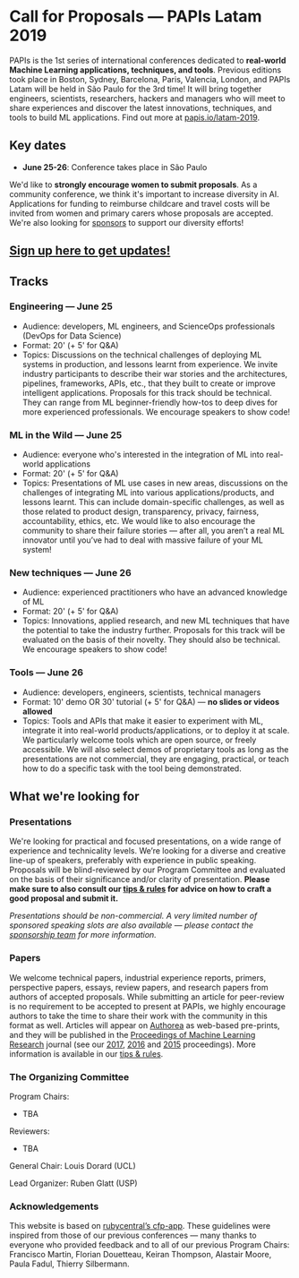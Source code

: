 # Call for Proposals — PAPIs Latam 2019

PAPIs is the 1st series of international conferences dedicated to **real-world Machine Learning applications, techniques, and tools**. Previous editions took place in Boston, Sydney, Barcelona, Paris, Valencia, London, and PAPIs Latam will be held in São Paulo for the 3rd time! It will bring together engineers, scientists, researchers, hackers and managers who will meet to share experiences and discover the latest innovations, techniques, and tools to build ML applications. Find out more at [papis.io/latam-2019](http://www.papis.io/latam-2019).

## Key dates

* **June 25-26**: Conference takes place in São Paulo

We'd like to **strongly encourage women to submit proposals**. As a community conference, we think it's important to increase diversity in AI. Applications for funding to reimburse childcare and travel costs will be invited from women and primary carers whose proposals are accepted. We're also looking for [sponsors](https://www.papis.io/sponsoring) to support our diversity efforts!

## [Sign up here to get updates!](http://www.papis.io/#updates)

## Tracks

### Engineering — June 25

* Audience: developers, ML engineers, and ScienceOps professionals (DevOps for Data Science)
* Format: 20' (+ 5' for Q&A)
* Topics: Discussions on the technical challenges of deploying ML systems in production, and lessons learnt from experience. We invite industry participants to describe their war stories and the architectures, pipelines, frameworks, APIs, etc., that they built to create or improve intelligent applications. Proposals for this track should be technical. They can range from ML beginner-friendly how-tos to deep dives for more experienced professionals. We encourage speakers to show code!

### ML in the Wild — June 25

* Audience: everyone who's interested in the integration of ML into real-world applications
* Format: 20' (+ 5' for Q&A)
* Topics: Presentations of ML use cases in new areas, discussions on the challenges of integrating ML into various applications/products, and lessons learnt. This can include domain-specific challenges, as well as those related to product design, transparency, privacy, fairness, accountability, ethics, etc. We would like to also encourage the community to share their failure stories — after all, you aren’t a real ML innovator until you’ve had to deal with massive failure of your ML system! 

### New techniques — June 26

* Audience: experienced practitioners who have an advanced knowledge of ML
* Format: 20' (+ 5' for Q&A)
* Topics: Innovations, applied research, and new ML techniques that have the potential to take the industry further. Proposals for this track will be evaluated on the basis of their novelty. They should also be technical. We encourage speakers to show code!

### Tools — June 26

* Audience: developers, engineers, scientists, technical managers
* Format: 10' demo OR 30' tutorial (+ 5' for Q&A) — **no slides or videos allowed**
* Topics: Tools and APIs that make it easier to experiment with ML, integrate it into real-world products/applications, or to deploy it at scale. We particularly welcome tools which are open source, or freely accessible. We will also select demos of proprietary tools as long as the presentations are not commercial, they are engaging, practical, or teach how to do a specific task with the tool being demonstrated.

## What we're looking for

### Presentations

We're looking for practical and focused presentations, on a wide range of experience and technicality levels. We’re looking for a diverse and creative line-up of speakers, preferably with experience in public speaking. Proposals will be blind-reviewed by our Program Committee and evaluated on the basis of their significance and/or clarity of presentation. **Please make sure to also consult our [tips & rules](https://github.com/PAPIsdotio/general/blob/master/cfp-tips-rules.md) for advice on how to craft a good proposal and submit it.**

_Presentations should be non-commercial. A very limited number of sponsored speaking slots are also available — please contact the [sponsorship team](mailto:sponsoring@papis.io) for more information._

### Papers

We welcome technical papers, industrial experience reports, primers, perspective papers, essays, review papers, and research papers from authors of accepted proposals. While submitting an article for peer-review is no requirement to be accepted to present at PAPIs, we highly encourage authors to take the time to share their work with the community in this format as well. Articles will appear on [Authorea](https://authorea.com/) as web-based pre-prints, and they will be published in the [Proceedings of Machine Learning Research](http://proceedings.mlr.press/) journal (see our [2017](http://proceedings.mlr.press/v82/), [2016](http://proceedings.mlr.press/v67/) and [2015](http://proceedings.mlr.press/v50/) proceedings). More information is available in our [tips & rules](https://github.com/PAPIsdotio/general/blob/master/cfp-tips-rules.md).

### The Organizing Committee

Program Chairs:

* TBA

Reviewers:

* TBA

General Chair: Louis Dorard (UCL)

Lead Organizer: Ruben Glatt (USP)

### Acknowledgements

This website is based on [rubycentral’s cfp-app](https://github.com/rubycentral/cfp-app). These guidelines were inspired from those of our previous conferences — many thanks to everyone who provided feedback and to all of our previous Program Chairs: Francisco Martin, Florian Douetteau, Keiran Thompson, Alastair Moore, Paula Fadul, Thierry Silbermann.
